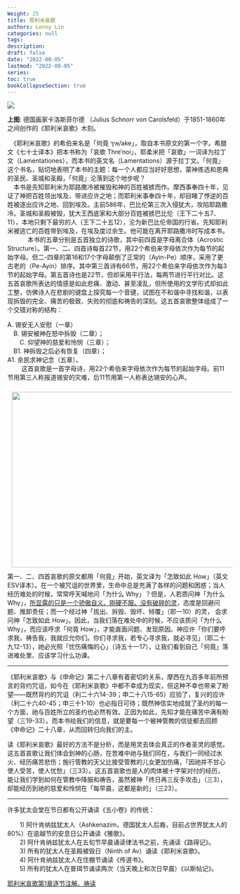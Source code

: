 ```yaml
---
Weight: 25
title: 耶利米哀歌
authors: Lenny Lin
categories: null
tags: 
description: 
draft: false
date: "2022-08-05"
lastmod: "2022-08-05"
series:
toc: true
bookCollapseSection: true
---
```


![](https://cmcbiblereading.com/wp-content/uploads/2021/06/Schnorr_von_Carolsfeld_Bibel_in_Bildern_1860_141.png)
<figcaption><b>上图</b>: 德国画家卡洛斯菲尔德 （Julius Schnorr von Carolsfeld）于1851-1860年之间创作的《耶利米哀歌》木刻。</figcaption>


　《耶利米哀歌》的希伯来名是「何竟 אֵיךְ/ake」，取自本书原文的第一个字。希腊文《七十士译本》把本书称为「哀歌  Thre′noi」，耶柔米把「哀歌」一词译为拉丁文（Lamentationes），而本书的英文名（Lamentations）源于拉丁文。「何竟」这个书名，贴切地表明了本书的主题：每一个人都应当好好思想，蒙神拣选和恩典的圣民、圣城和圣殿，「何竟」沦落到这个地步呢？  
　本书是先知耶利米为耶路撒冷被摧毁和神的百姓被掳而作。摩西事奉四十年，见证了神把百姓领出埃及、带进应许之地；而耶利米事奉四十年，却目睹了悖逆的百姓被逐出应许之地、回到埃及。主前586年，巴比伦第三次入侵犹大，攻陷耶路撒冷。圣城和圣殿被毁，犹大王西底家和大部分百姓被掳巴比伦（王下二十五7、11），本地只剩下最穷的人（王下二十五12），沦为新巴比伦帝国的行省。先知耶利米被逃亡的百姓带到埃及，在埃及度过余生。他可能在离开耶路撒冷时写成本书。  
　　
　本书的五章分别是五首独立的诗歌，其中前四首是字母离合体（Acrostic Structure）。第一、二、四首诗每首22节，用22个希伯来字母依次作为每节的起始字母。但二-四章的第16和17个字母颠倒了正常的（Ayin-Pe）顺序，采用了更古老的（Pe-Ayin）排序。其中第三首诗有66节，用22个希伯来字母依次作为每3节的起始字母。第五首诗也是22节，但却采用平行法，每两节进行平行对比。这五首哀歌所表达的情感是如此悲痛、激动、甚至凌乱，但所使用的文学形式却如此工整，仿佛诗人在悲剧的键盘上探究每一个音键，试图在不和谐中寻找和谐，以表现拆毁的完全、痛苦的极致、失败的彻底和祷告的深刻。这五首哀歌整体组成了一个交错对称的结构：  

A. 锡安无人安慰（一章）  
　B. 锡安被神在怒中拆毁（二章）；  
　　C. 仰望神的慈爱和怜悯（三章）；  
　B1. 神拆毁之后必有恢复（四章）；  
A1. 余民求神记念（五章）。  
　　
  这首哀歌是一首字母诗，用22个希伯来字母依次作为每节的起始字母。前11节用第三人称报道锡安的灾难，后11节用第一人称表达锡安的心声。  
  
  <img width ="720" height= "400" src = "/docs/images/Screenshot 2022-08-05 065523.png" style ="float: left" HSPACE="10" VSPACE="10"/>
  
  第一、二、四首哀歌的原文都用「何竟」开始，英文译为「怎致如此 How」（英文ESV译本）。在一个被咒诅的世界里，生命中总是充满了各样的问题和困惑；当人经历难处的时候，常常呼天喊地问「为什么 Why」？但是，人若质问神「为什么 Why」，<u>所显露的只是一个骄傲自义、刚硬不服、没有破碎的灵</u>，态度是回避问题、推卸责任；而一个经过神「拔出、拆毁、毁坏、倾覆」（耶一10）的灵， 会求问神「怎致如此 How」。因此，当我们落在难处中的时候，不应该质问「为什么 Why」，而应该呼求「何竟 How」，才能直面问题、发现原因。神应许「你们要呼求我，祷告我，我就应允你们。你们寻求我，若专心寻求我，就必寻见」（耶二十九12-13），祂必光照「忧伤痛悔的心」（诗五十一17），让我们看到自己「何竟」落进难处里、应该学习什么功课。  

---
  《耶利米哀歌》与《申命记》第二十八章有着密切的关系，摩西在九百多年前所预言的背约咒诅，如今在《耶利米哀歌》中都不幸成为现实，但这种不幸也带来了盼望——既然背约的咒诅（利二十六14-39；申二十八15-65）应验了，复兴的应许（利二十六40-45；申三十1-10）也必指日可待；既然神信实地成就了圣约的每一个方面，祂与百姓所立的圣约也必然有效。正因为如此，先知才能在痛苦中满有盼望（三19-33）。而本书给我们的信息，就是要每一个被神管教的信徒都去回顾《申命记》二十八章，从而回转归向我们的主。
  
  读《耶利米哀歌》最好的方法不是分析，而是用灵去体会真正的作者圣灵的感觉。这五首哀歌让我们体会到神的心肠，在苦难中祂与我们同在，与我们一同经过水火、经历痛苦悲伤；施行管教的天父比接受管教的儿女更加伤痛，「因祂并不甘心使人受苦，使人忧愁」（三33）。这五首哀歌也是人的肉体被十字架对付的经历，能让我们学到如何在管教中降服和祷告，虽然被神「终日再三反手攻击」（三3），却能经历到祂的慈爱和怜悯在「每早晨，这都是新的」（三23）。  
  
---  
  许多犹太会堂在节日都有公开诵读《五小卷》的传统：  

&emsp;&emsp;1) 阿什肯纳兹犹太人（Ashkenazim，德国犹太人后裔，目前占世界犹太人的80%）在逾越节的安息日公开诵读《雅歌》。  
&emsp;&emsp;2) 阿什肯纳兹犹太人在五旬节早晨诵读律法书之前，先诵读《路得记》。  
&emsp;&emsp;3) 所有的犹太人在圣殿被毁日（Ninth of Av）诵读《耶利米哀歌》。  
&emsp;&emsp;4) 阿什肯纳兹犹太人在住棚节诵读《传道书》。  
&emsp;&emsp;5) 所有的犹太人在普珥节诵读两次（当天晚上和次日早晨）《以斯帖记》。

[耶利米哀歌第1章逐节注解、祷读](https://cmcbiblereading.com/2016/08/04/%e8%80%b6%e5%88%a9%e7%b1%b3%e5%93%80%e6%ad%8c%e7%ac%ac1%e7%ab%a0%e9%80%90%e8%8a%82%e6%b3%a8%e8%a7%a3%e3%80%81%e7%a5%b7%e8%af%bb/)


